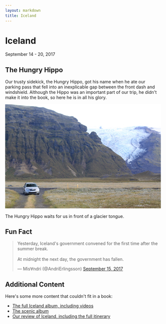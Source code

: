```yaml
---
layout: markdown
title: Iceland
---
```


# Iceland

<p class="meta centered">September 14 - 20, 2017</p>

## The Hungry Hippo

Our trusty sidekick, the Hungry Hippo, got his name when he ate our parking pass that fell into an inexplicable gap between the front dash and windshield. Although the Hippo was an important part of our trip, he didn't make it into the book, so here he is in all his glory.

<a href="/post_files/iceland/IMG_0180.JPG" title="View larger image"><img src="/post_files/iceland/IMG_0180_thumbnail.jpeg" class="photograph img500" alt="Hungry Hippo in Iceland" /></a>
<p class="caption">The Hungry Hippo waits for us in front of a glacier tongue.</p>

## Fun Fact

<blockquote class="twitter-tweet" data-lang="en"><p lang="en" dir="ltr">Yesterday, Iceland&#39;s government convened for the first time after the summer break.<br><br>At midnight the next day, the government has fallen.</p>&mdash; Mis∀ndri (@AndriErlingsson) <a href="https://twitter.com/AndriErlingsson/status/908491738888724480">September 15, 2017</a></blockquote> <script async src="//platform.twitter.com/widgets.js" charset="utf-8"></script>

## Additional Content

Here's some more content that couldn't fit in a book:

* [The full Iceland album, including videos](https://www.icloud.com/sharedalbum/#B0iJ0DiRHJtyz4O)
* [The scenic album](https://www.icloud.com/sharedalbum/#B0i5ON9t38rPkO)
* [Our review of Iceland, including the full itinerary]()

